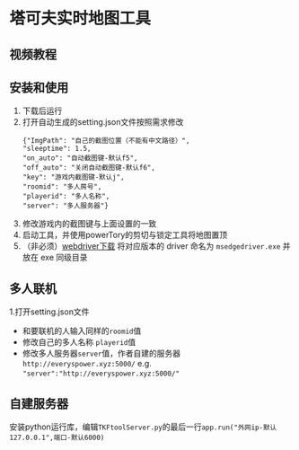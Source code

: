 # 塔可夫实时地图工具

## 视频教程


## 安装和使用
1. 下载后运行
2. 打开自动生成的setting.json文件按照需求修改
    ```
    {"ImgPath": "自己的截图位置（不能有中文路径）",
    "sleeptime": 1.5,
    "on_auto": "自动截图键-默认f5",
    "off_auto": "关闭自动截图键-默认f6",
    "key": "游戏内截图键-默认j",
    "roomid": "多人房号",
    "playerid": "多人名称",
    "server": "多人服务器"}
    ```
3. 修改游戏内的截图键与上面设置的一致
4. 启动工具，并使用powerTory的剪切与锁定工具将地图置顶
5. （非必须）[webdriver下载](https://developer.microsoft.com/zh-cn/microsoft-edge/tools/webdriver/ "webdriver下载") 将对应版本的 driver 命名为 `msedgedriver.exe` 并放在 exe 同级目录

## 多人联机
1.打开setting.json文件
- 和要联机的人输入同样的`roomid`值
- 修改自己的多人名称 `playerid`值
- 修改多人服务器`server`值，作者自建的服务器`http://everyspower.xyz:5000/`
    e.g. `"server":"http://everyspower.xyz:5000/"`

## 自建服务器
安装python运行库，编辑`TKFtoolServer.py`的最后一行`app.run("外网ip-默认127.0.0.1",端口-默认6000)`